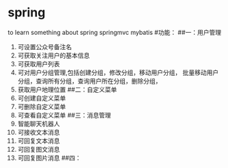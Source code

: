 # spring
to learn something about spring springmvc mybatis
#功能：
##一：用户管理
1. 可设置公众号备注名
2. 可获取关注用户的基本信息
3. 可获取用户列表
4. 可对用户分组管理,包括创建分组，修改分组，移动用户分组，
批量移动用户分组，查询所有分组，查询用户所在分组，删除分组，
5. 获取用户地理位置
##二：自定义菜单
1. 可创建自定义菜单
2. 可删除自定义菜单
3. 可查看自定义菜单
##三：消息管理
1. 智能聊天机器人
2. 可接收文本消息
3. 可回复文本消息
4. 可回复图文消息
5. 可回复图片消息
##四：

